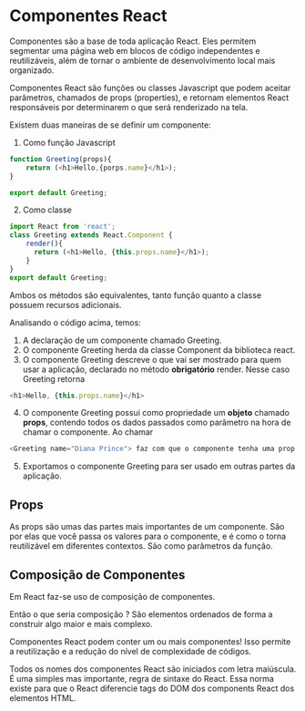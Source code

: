 # Componentes React

Componentes são a base de toda aplicação React. Eles permitem segmentar uma página web em
blocos de código independentes e reutilizáveis, além de tornar o ambiente de desenvolvimento
local mais organizado.

Componentes React são funções ou classes Javascript que podem aceitar parâmetros, chamados
de props (properties), e retornam elementos React responsáveis por determinarem o que
será renderizado na tela.

Existem duas maneiras de se definir um componente:

1. Como função Javascript

```javascript
function Greeting(props){
    return (<h1>Hello,{porps.name}</h1>);
}

export default Greeting;
```
2. Como classe

```javascript
import React from 'react';
class Greeting extends React.Component {
    render(){
      return (<h1>Hello, {this.props.name}</h1>);
    }
}
export default Greeting;
```
Ambos os métodos são equivalentes, tanto função quanto a classe possuem recursos adicionais.

Analisando o código acima, temos:

1. A declaração de um componente chamado Greeting.
2. O componente Greeting herda da classe Component da biblioteca react.
3. O componente Greeting descreve o que vai ser mostrado para quem usar a aplicação,
declarado no método **obrigatório** render. Nesse caso Greeting retorna 
```javascript
<h1>Hello, {this.props.name}</h1>
```
4. O componente Greeting possui como propriedade um **objeto** chamado **props**, contendo
todos os dados passados como parâmetro na hora de chamar o componente. Ao chamar
```javascript
<Greeting name="Diana Prince"> faz com que o componente tenha uma prop { name: 'Diana Prince'}.
```
5. Exportamos o componente Greeting para ser usado em outras partes da aplicação.

## Props

As props são umas das partes mais importantes de um componente. São por elas que você passa os valores
para o componente, e é como o torna reutilizável em diferentes contextos. São como parâmetros da função.

## Composição de Componentes

Em React faz-se uso de composição de componentes.

Então o que seria composição ?
São elementos ordenados de forma a construir algo maior e mais complexo.

Componentes React podem conter um ou mais componentes! Isso permite a reutilização e a redução
do nível de complexidade de códigos.

Todos os nomes dos componentes React são iniciados com letra maiúscula. É uma simples mas importante, regra de sintaxe do React.
Essa norma existe para que o React diferencie tags do DOM dos components React dos elementos HTML.


